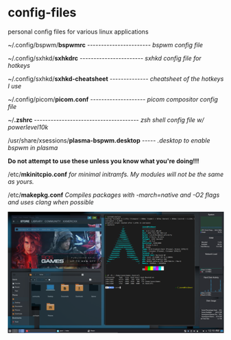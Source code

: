 # **config-files**
personal config files for various linux applications

~/.config/bspwm/**bspwmrc** ----------------------- *bspwm config file*

~/.config/sxhkd/**sxhkdrc** ----------------------- *sxhkd config file for hotkeys*

~/.config/sxhkd/**sxhkd-cheatsheet** -------------- *cheatsheet of the hotkeys I use*

~/.config/picom/**picom.conf** -------------------- *picom compositor config file*

~/**.zshrc** -------------------------------------- *zsh shell config file w/ powerlevel10k*

/usr/share/xsessions/**plasma-bspwm.desktop** ----- *.desktop to enable bspwm in plasma*

**Do not attempt to use these unless you know what you're doing!!!**

/etc/**mkinitcpio.conf** 
*for minimal initramfs. My modules will not be the same as yours.*

/etc/**makepkg.conf** 
*Compiles packages with -march=native and -O2 flags and uses clang when possible*

![desktop](desktop.png)
